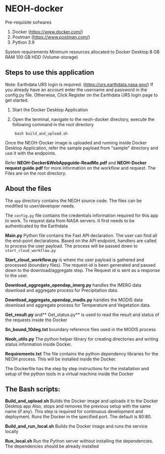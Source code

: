 # NEOH-docker

Pre-requisite sofwares

1. Docker (https://www.docker.com/)
2. Postman (https://www.postman.com/)
3. Python 3.9 

System requirements
	Minimum resources allocated to Docker Desktop
	8 GB RAM
	100 GB HDD (Volume-storage)

## Steps to use this application

Note: Earthdata URS login is required. (https://urs.earthdata.nasa.gov/) If you already have an account enter the username and password in the config.py file. Otherwise, Click Register on the Earthdata URS login page to get started.

1. Start the Docker Desktop Application

2. Open the terminal, navigate to the neoh-docker directory, execute the following command in the root directory 

		bash build_and_upload.sh 

Once the NEOH-Docker image is uploaded and running inside Docker Desktop Application, refer the sample payload from "sample" directory and use it with the endpoints.

Refer **NEOH-Docker&WebAppguide-ReadMe.pdf** and **NEOH-Docker request guide.pdf** for more information on the workflow and request. The Files are on the root directory.

## About the files

The `app` directory contains the NEOH source code. The files can be modified to user/developer needs.

The `config.py` file contains the credentials information required for this app to work. To request data from NASA servers. It first needs to be authenticated by the Earthdata 



**Main.py** Python file contains the Fast API declaration. The user can find all the end-point declarations. Based on the API endpoint, handlers are called to process the user payload. The process will be passed down to `start_cloud_workflow.py`

**Start_cloud_workflow.py** is where the user payload is gathered and processed (boundary files). The request-id is been generated and passed down to the download/aggregate step. The Request id is sent as a response to the user.

**Download_aggregate_opendap_imerg.py** handles the IMERG data download and aggregate process for Precipitation data. 

**Download_aggregate_opendap_modis.py** handles the MODIS data download and aggregate process for Temperature and Vegetation data. 

**Get_result.py** and** Get_status.py** is used to read the result and status of the requests inside the Docker

**Sn_bound_10deg.txt** boundary reference files used in the MODIS process

**Neoh_utils.py** The python helper library for creating directories and writing status information inside Docker.

**Requirements.txt**
	The file contains the python dependency libraries for the NEOH process. This will be installed inside the Docker. 


The Dockerfile has the step by step instructions for the installation and setup of the python tools in a virtual machine inside the Docker

## The Bash scripts: 

**Build_and_upload.sh**
	Builds the Docker image and uploads it to the Docker Desktop app
Also, stops and removes the previous setup with the same name (if any). This step is required for continuous development and deployment.
Runs the Docker in the specified port. The default is 80:80.

**Build_and_run_local.sh**
	Builds the Docker image and runs the service locally

**Run_local.sh**
Run the Python server without installing the dependencies. The dependencies should be already installed
